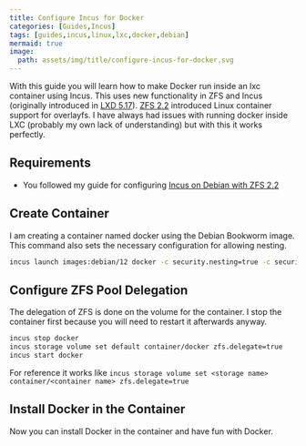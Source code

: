 ```yaml
---
title: Configure Incus for Docker
categories: [Guides,Incus]
tags: [guides,incus,linux,lxc,docker,debian]
mermaid: true
image:
  path: assets/img/title/configure-incus-for-docker.svg
---
```


With this guide you will learn how to make Docker run inside an lxc container using Incus. This uses new functionality in ZFS and Incus (originally introduced in [LXD 5.17](https://github.com/canonical/lxd/releases/tag/lxd-5.17)). [ZFS 2.2](https://github.com/openzfs/zfs/releases/tag/zfs-2.2.0) introduced Linux container support for overlayfs. I have always had issues with running docker inside LXC (probably my own lack of understanding) but with this it works perfectly.

## Requirements
- You followed my guide for configuring [Incus on Debian with ZFS 2.2](/posts/configure-incus-on-debian/)

## Create Container

I am creating a container named docker using the Debian Bookworm image. This command also sets the necessary configuration for allowing nesting.

```bash
incus launch images:debian/12 docker -c security.nesting=true -c security.syscalls.intercept.mknod=true -c security.syscalls.intercept.setxattr=true
```

## Configure ZFS Pool Delegation

The delegation of ZFS is done on the volume for the container. I stop the container first because you will need to restart it afterwards anyway.

```bash
incus stop docker
incus storage volume set default container/docker zfs.delegate=true
incus start docker
```
For reference it works like `incus storage volume set <storage name> container/<container name> zfs.delegate=true`

## Install Docker in the Container

Now you can install Docker in the container and have fun with Docker.
